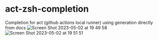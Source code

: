 # act-zsh-completion
Completion for act (github actions local runner) using generation directly from docs
![Screen Shot 2023-05-02 at 19 49 58](https://user-images.githubusercontent.com/8178413/235732235-6c44b48d-cfbc-4ad4-ba98-2b572296c0c8.png)
![Screen Shot 2023-05-02 at 19 51 51](https://user-images.githubusercontent.com/8178413/235732595-337392c0-2e8d-4bf5-8f35-8d440a1a7a26.png)
